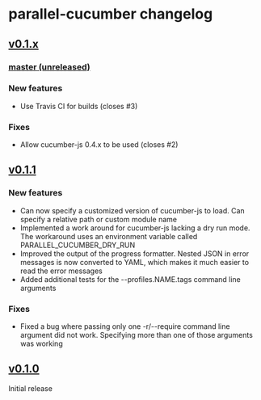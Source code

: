 # parallel-cucumber changelog

## [v0.1.x](https://github.com/cucumber/cucumber-js/compare/v0.1.0...master)

### [master (unreleased)](https://github.com/cucumber/cucumber-js/compare/v0.1.1...master)

### New features
* Use Travis CI for builds (closes #3)

### Fixes
* Allow cucumber-js 0.4.x to be used (closes #2)

## [v0.1.1](https://github.com/simondean/parallel-cucumber-js/compare/v0.1.0...v0.1.1)

### New features
* Can now specify a customized version of cucumber-js to load.  Can specify a relative path or custom module name
* Implemented a work around for cucumber-js lacking a dry run mode.  The workaround uses an environment variable called PARALLEL_CUCUMBER_DRY_RUN
* Improved the output of the progress formatter.  Nested JSON in error messages is now converted to YAML, which makes it much easier to read the error messages
* Added additional tests for the --profiles.NAME.tags command line arguments

### Fixes
* Fixed a bug where passing only one -r/--require command line argument did not work.  Specifying more than one of those arguments was working

## [v0.1.0](https://github.com/simondean/parallel-cucumber-js/tree/v0.1.0)

Initial release